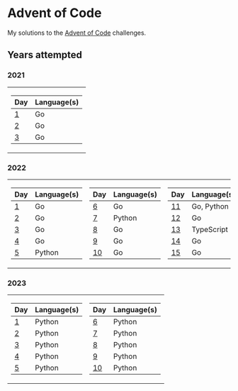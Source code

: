 # Advent of Code

My solutions to the [Advent of Code](https://adventofcode.com/) challenges.

## Years attempted

### 2021

<table>
<tr>
<td>

| **Day** | **Language(s)** |
| --- | --- |
| [1](./2021/1/) | Go |
| [2](./2021/2/) | Go |
| [3](./2021/3/) | Go |
</td>
</tr>
</table>

### 2022

<table>
<tr>
<td>

| **Day** | **Language(s)** |
| --- | --- |
| [1](./2022/1/) | Go |
| [2](./2022/2/) | Go |
| [3](./2022/3/) | Go |
| [4](./2022/4/) | Go |
| [5](./2022/5/) | Python |
</td>
<td>

| **Day** | **Language(s)** |
| --- | --- |
| [6](./2022/6/) | Go |
| [7](./2022/7/) | Python |
| [8](./2022/8/) | Go |
| [9](./2022/9/) | Go |
| [10](./2022/10/) | Go |
</td>
<td>

| **Day** | **Language(s)** |
| --- | --- |
| [11](./2022/11/) | Go, Python |
| [12](./2022/12/) | Go |
| [13](./2022/13/) | TypeScript |
| [14](./2022/14/) | Go |
| [15](./2022/15/) | Go |
</td>
</tr>
</table>

### 2023

<table>
<tr>
<td>

| **Day** | **Language(s)** |
| --- | --- |
| [1](./2023/1/) | Python |
| [2](./2023/2/) | Python |
| [3](./2023/3/) | Python |
| [4](./2023/4/) | Python |
| [5](./2023/5/) | Python |
</td>
<td>

| **Day** | **Language(s)** |
| --- | --- |
| [6](./2023/6/) | Python |
| [7](./2023/7/) | Python |
| [8](./2023/8/) | Python |
| [9](./2023/9/) | Python |
| [10](./2023/10/) | Python |
</td>
</tr>
</table>

